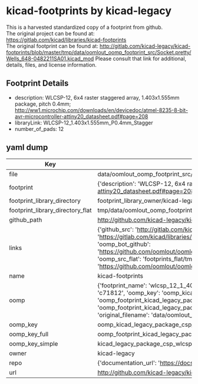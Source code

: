 # kicad-footprints by kicad-legacy  
This is a harvested standardized copy of a footprint from github.  
The original project can be found at:  
https://gitlab.com/kicad/libraries/kicad-footprints  
The original footprint can be found at:
http://gitlab.com/kicad-legacy/kicad-footprints/blob/master/tmp/data/oomlout_oomp_footprint_src/Socket.pretty/Wells_648-0482211SA01.kicad_mod
Please consult that link for additional, details, files, and license information.  
## Footprint Details
* description: WLCSP-12, 6x4 raster staggered array, 1.403x1.555mm package, pitch 0.4mm; http://ww1.microchip.com/downloads/en/devicedoc/atmel-8235-8-bit-avr-microcontroller-attiny20_datasheet.pdf#page=208  
* libraryLink: WLCSP-12_1.403x1.555mm_P0.4mm_Stagger  
* number_of_pads: 12  
## yaml dump  
| Key | Value |  
| --- | --- |  
| file | data/oomlout_oomp_footprint_src/kicad-footprints/Package_CSP.pretty/WLCSP-12_1.403x1.555mm_P0.4mm_Stagger.kicad_mod |  
| footprint | {'description': 'WLCSP-12, 6x4 raster staggered array, 1.403x1.555mm package, pitch 0.4mm; http://ww1.microchip.com/downloads/en/devicedoc/atmel-8235-8-bit-avr-microcontroller-attiny20_datasheet.pdf#page=208', 'libraryLink': 'WLCSP-12_1.403x1.555mm_P0.4mm_Stagger', 'number_of_pads': 12} |  
| footprint_library_directory | footprint_library_owner/kicad-legacy_kicad-footprints |  
| footprint_library_directory_flat | tmp/data/oomlout_oomp_footprint_src/footprints_flat/kicad_legacy_package_csp_wlcsp_12_1_403x1_555mm_p0_4mm_stagger/working |  
| github_path | http://github.com/kicad-legacy/kicad-footprints/blob/master/tmp/data/oomlout_oomp_footprint_src/Package_CSP.pretty/WLCSP-12_1.403x1.555mm_P0.4mm_Stagger.kicad_mod |  
| links | {'github_src': 'http://gitlab.com/kicad-legacy/kicad-footprints/blob/master/tmp/data/oomlout_oomp_footprint_src/Socket.pretty/Wells_648-0482211SA01.kicad_mod', 'github_src_repo': 'https://gitlab.com/kicad/libraries/kicad-footprints', 'oomp_bot': 'tmp/data/oomlout_oomp_footprint_src/footprints/kicad_legacy_package_csp_wlcsp_12_1_403x1_555mm_p0_4mm_stagger/working', 'oomp_bot_github': 'https://github.com/oomlout/oomlout_oomp_footprint_bot/tree/main/tmp/data/oomlout_oomp_footprint_src/footprints/kicad_legacy_package_csp_wlcsp_12_1_403x1_555mm_p0_4mm_stagger/working', 'oomp_src_flat': 'footprints_flat/tmp/data/oomlout_oomp_footprint_src/footprints_flat/kicad_legacy_package_csp_wlcsp_12_1_403x1_555mm_p0_4mm_stagger/working', 'oomp_src_flat_github': 'https://github.com/oomlout/oomlout_oomp_footprint_src/tree/main/tmp/data/oomlout_oomp_footprint_src/footprints_flat/kicad_legacy_package_csp_wlcsp_12_1_403x1_555mm_p0_4mm_stagger/working'} |  
| name | kicad-footprints |  
| oomp | {'footprint_name': 'wlcsp_12_1_403x1_555mm_p0_4mm_stagger', 'library_name': 'package_csp', 'md5': 'c718126cd51f0860263c1d98601a7b16', 'md5_10': 'c718126cd5', 'md5_5': 'c7181', 'md5_6': 'c71812', 'oomp_key': 'oomp_kicad_legacy_package_csp_wlcsp_12_1_403x1_555mm_p0_4mm_stagger', 'oomp_key_extra': 'oomp_footprint_kicad_legacy_package_csp_wlcsp_12_1_403x1_555mm_p0_4mm_stagger', 'oomp_key_full': 'oomp_footprint_kicad_legacy_package_csp_wlcsp_12_1_403x1_555mm_p0_4mm_stagger_c71812', 'oomp_key_simple': 'kicad_legacy_package_csp_wlcsp_12_1_403x1_555mm_p0_4mm_stagger', 'original_filename': 'data/oomlout_oomp_footprint_src/kicad-footprints/Package_CSP.pretty/WLCSP-12_1.403x1.555mm_P0.4mm_Stagger.kicad_mod', 'owner_name': 'kicad_legacy'} |  
| oomp_key | oomp_kicad_legacy_package_csp_wlcsp_12_1_403x1_555mm_p0_4mm_stagger |  
| oomp_key_full | oomp_footprint_kicad_legacy_package_csp_wlcsp_12_1_403x1_555mm_p0_4mm_stagger |  
| oomp_key_simple | kicad_legacy_package_csp_wlcsp_12_1_403x1_555mm_p0_4mm_stagger |  
| owner | kicad-legacy |  
| repo | {'documentation_url': 'https://docs.github.com/rest/repos/repos#get-a-repository', 'message': 'Not Found'} |  
| url | http://github.com/kicad-legacy/kicad-footprints |  

